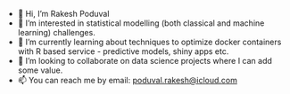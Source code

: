 - 👋 Hi, I’m Rakesh Poduval
- 👀 I’m interested in statistical modelling (both classical and machine learning) challenges. 
- 🌱 I’m currently learning about techniques to optimize docker containers with R based service - predictive models, shiny apps etc.  
- 💞️ I’m looking to collaborate on data science projects where I can add some value.
- 📫 You can reach me by email: poduval.rakesh@icloud.com

<!---
Poduval/Poduval is a ✨ special ✨ repository because its `README.md` (this file) appears on your GitHub profile.
You can click the Preview link to take a look at your changes.
--->
